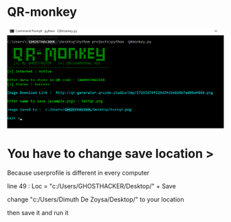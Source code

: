 # QR-monkey

![screenshot](https://github.com/GH0STH4CKER/QR-monkey/blob/master/qrmonkeypython2.png?raw=true)

# You have to change save location  > 

 Because userprofile is different in every computer
 
 line 49 : Loc = "c:/Users/GHOSTHACKER/Desktop/" + Save
 
 change "c:/Users/Dimuth De Zoysa/Desktop/" to your location 
 
 then save it and run it
